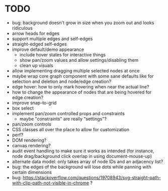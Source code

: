 # TODO

- bug: background doesn't grow in size when you zoom out and looks ridiculous
- arrow heads for edges
- support multiple edges and self-edges
- straight-edged self-edges
- improve default/demo appearance
  - include hover states for interactive things
  - show pan/zoom values and allow settings/disabling them
  - clean up visuals
- allow implementing dragging multiple selected nodes at once
- maybe wrap core graph component with some sane defaults like for selection and deletion and node/edge creation?
- edge hover: how to only mark hovering when near the actual line?
- how to change the appearance of nodes that are being hovered for edge creation?
- improve snap-to-grid
- box select
- implement pan/zoom controlled props and constraints
  - maybe "constraints" are really "settings"?
- pan/zoom controls
- CSS classes all over the place to allow for customization
- perf?
- DOM rendering?
- canvas rendering?
- audit event handling to make sure it works as intended (for instance, node drag/background click overlap in using document-mouse-up)
- alternate data model: only takes array of node IDs and an adjacency list?
- bug: the edges of the background will lose dots while panning with certain dimensions
- bug: https://stackoverflow.com/questions/19708943/svg-straight-path-with-clip-path-not-visible-in-chrome ?
